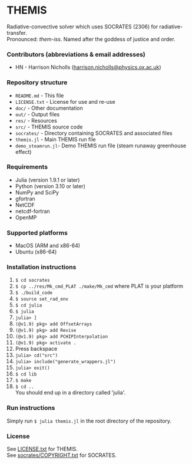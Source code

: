 # THEMIS
Radiative-convective solver which uses SOCRATES (2306) for radiative-transfer.    
Pronounced: *them-iss*. Named after the goddess of justice and order.  

### Contributors (abbreviations & email addresses)
* HN - Harrison Nicholls (harrison.nicholls@physics.ox.ac.uk)  

### Repository structure 
* `README.md`       - This file
* `LICENSE.txt`     - License for use and re-use
* `doc/`            - Other documentation
* `out/`            - Output files
* `res/`            - Resources
* `src/`            - THEMIS source code
* `socrates/`       - Directory containing SOCRATES and associated files
* `themis.jl`       - Main THEMIS run file
* `demo_steamrun.jl`- Demo THEMIS run file (steam runaway greenhouse effect)


### Requirements
* Julia (version 1.9.1 or later)
* Python (version 3.10 or later)
* NumPy and SciPy
* gfortran
* NetCDF
* netcdf-fortran
* OpenMP

### Supported platforms
* MacOS (ARM and x86-64)
* Ubuntu (x86-64)

### Installation instructions
1. `$ cd socrates`
3. `$ cp ../res/Mk_cmd_PLAT ./make/Mk_cmd` where PLAT is your platform
4. `$ ./build_code`
5. `$ source set_rad_env`
6. `$ cd julia`
7. `$ julia`
8. `julia> ]`
9. `(@v1.9) pkg> add OffsetArrays`
10. `(@v1.9) pkg> add Revise`
11. `(@v1.9) pkg> add PCHIPInterpolation`
12. `(@v1.9) pkg> activate .`
13. Press backspace
14. `julia> cd("src")`
15. `julia> include("generate_wrappers.jl")`
16. `julia> exit()`
17. `$ cd lib`
18. `$ make`
19. `$ cd ..`   
You should end up in a directory called 'julia'.

### Run instructions
Simply run `$ julia themis.jl` in the root directory of the repository.

### License
See [LICENSE.txt](LICENSE.txt) for THEMIS.      
See [socrates/COPYRIGHT.txt](socrates/COPYRIGHT.txt) for SOCRATES.   

